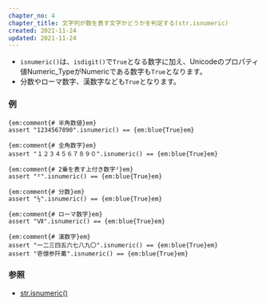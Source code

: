 ```yaml
---
chapter_no: 4
chapter_title: 文字列が数を表す文字かどうかを判定する(str.isnumeric)
created: 2021-11-24
updated: 2021-11-24
---
```

- `isnumeric()`は、`isdigit()`で`True`となる数字に加え、Unicodeのプロパティ値Numeric_TypeがNumericである数字も`True`となります。  
- 分数やローマ数字、漢数字なども`True`となります。

### 例
```:isnumeric()
{em:comment{# 半角数値}em}
assert "1234567890".isnumeric() == {em:blue{True}em}

{em:comment{# 全角数字}em}
assert "１２３４５６７８９０".isnumeric() == {em:blue{True}em}

{em:comment{# 2乗を表す上付き数字²}em}
assert "²".isnumeric() == {em:blue{True}em}

{em:comment{# 分数}em}
assert "½".isnumeric() == {em:blue{True}em}

{em:comment{# ローマ数字}em}
assert "Ⅶ".isnumeric() == {em:blue{True}em}

{em:comment{# 漢数字}em}
assert "一二三四五六七八九〇".isnumeric() == {em:blue{True}em}
assert "壱億参阡萬".isnumeric() == {em:blue{True}em}
```

### 参照
- [str.isnumeric()](https://docs.python.org/ja/3/library/stdtypes.html#str.isnumeric)
